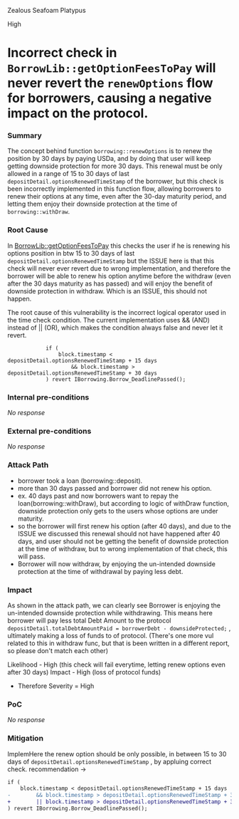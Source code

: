 Zealous Seafoam Platypus

High

# Incorrect check in `BorrowLib::getOptionFeesToPay` will never revert the `renewOptions` flow for borrowers, causing a negative impact on the protocol.

### Summary

The concept behind function `borrowing::renewOptions` is to renew the position by 30 days by paying USDa, and by doing that user will keep getting downside protection for more 30 days. This renewal must be only allowed in a range of 15 to 30 days of last `depositDetail.optionsRenewedTimeStamp` of the borrower, but this check is been incorrectly implemented in this function flow, allowing borrowers to renew their options at any time, even after the 30-day maturity period, and letting them enjoy their downside protection at the time of `borrowing::withDraw`.


### Root Cause

In [BorrowLib::getOptionFeesToPay](https://github.com/sherlock-audit/2024-11-autonomint/blob/0d324e04d4c0ca306e1ae4d4c65f0cb9d681751b/Blockchain/Blockchian/contracts/lib/BorrowLib.sol#L446C1-L451C57) this checks the user if he is renewing his options position in btw 15 to 30 days of last `depositDetail.optionsRenewedTimeStamp` but the ISSUE here is that this check will never ever revert due to wrong implementation, and therefore the borrower will be able to renew his option anytime before the withdraw (even after the 30 days maturity as has passed) and will enjoy the benefit of downside protection in withdraw. Which is an ISSUE, this should not happen.

The root cause of this vulnerability is the incorrect logical operator used in the time check condition. The current implementation uses && (AND) instead of || (OR), which makes the condition always false and never let it revert.


```solidity
            if (
                block.timestamp < depositDetail.optionsRenewedTimeStamp + 15 days
                    && block.timestamp > depositDetail.optionsRenewedTimeStamp + 30 days
            ) revert IBorrowing.Borrow_DeadlinePassed();
```

### Internal pre-conditions

_No response_

### External pre-conditions

_No response_

### Attack Path

- borrower took a loan (borrowing::deposit).
- more than 30 days passed and borrower did not renew his option.
- ex. 40 days past and now borrowers want to repay the loan(borrowing::withDraw), but according to logic of withDraw function,
downside protection only gets to the users whose options are under maturity.
- so the borrower will first renew his option (after 40 days), and due to the ISSUE we discussed this renewal should not have happened after 40 days, and user should not be getting the benefit of downside protection at the time of withdraw, but to wrong implementation of that check, this will pass.
- Borrower will now withdraw, by enjoying the un-intended downside protection at the time of withdrawal by paying less debt. 

### Impact

As shown in the attack path, we can clearly see Borrower is enjoying the un-intended downside protection while withdrawing. This means here borrower will pay less total Debt Amount to the protocol `depositDetail.totalDebtAmountPaid = borrowerDebt - downsideProtected;` , ultimately making a loss of funds to of protocol. (There's one more vul related to this in withdraw func, but that is been written in a different report, so please don't match each other) 

Likelihood - High (this check will fail everytime, letting renew options even after 30 days)
Impact - High (loss of protocol funds)
- Therefore Severity = High


### PoC

_No response_

### Mitigation


ImplemHere the renew option should be only possible, in between 15 to 30 days of `depositDetail.optionsRenewedTimeStamp` , by appluing correct check.
recommendation ->

```diff
if (
    block.timestamp < depositDetail.optionsRenewedTimeStamp + 15 days
-        && block.timestamp > depositDetail.optionsRenewedTimeStamp + 30 days
+        || block.timestamp > depositDetail.optionsRenewedTimeStamp + 30 days
) revert IBorrowing.Borrow_DeadlinePassed();
```
